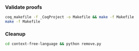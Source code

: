 ### Validate proofs

```bash
coq_makefile -f _CoqProject -o Makefile && make -f Makefile
make -f Makefile
```

### Cleanup

```bash
cd context-free-language && python remove.py
```
